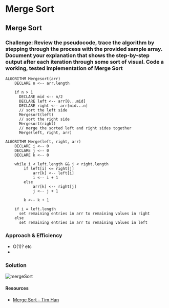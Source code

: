 # Merge Sort

##  Merge Sort

### Challenge: Review the pseudocode, trace the algorithm by stepping through the process with the provided sample array. Document your explanation that shows the step-by-step output after each iteration through some sort of visual. Code a working, tested implementation of Merge Sort

    ALGORITHM Mergesort(arr)
        DECLARE n <-- arr.length
              
        if n > 1
          DECLARE mid <-- n/2
          DECLARE left <-- arr[0...mid]
          DECLARE right <-- arr[mid...n]
          // sort the left side
          Mergesort(left)
          // sort the right side
          Mergesort(right)
          // merge the sorted left and right sides together
          Merge(left, right, arr)

    ALGORITHM Merge(left, right, arr)
        DECLARE i <-- 0
        DECLARE j <-- 0
        DECLARE k <-- 0

        while i < left.length && j < right.length
            if left[i] <= right[j]
                arr[k] <-- left[i]
                i <-- i + 1
            else
                arr[k] <-- right[j]
                j <-- j + 1
                
            k <-- k + 1

        if i = left.length
          set remaining entries in arr to remaining values in right
        else
          set remaining entries in arr to remaining values in left

### Approach & Efficiency
- O(1)? etc
- 

### Solution
![mergeSort](./mergeSort.jpg)

#### Resources
- [Merge Sort - Tim Han](https://medium.com/javascript-in-plain-english/javascript-merge-sort-3205891ac060)